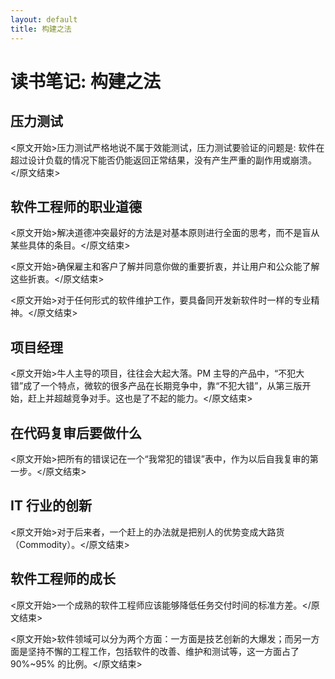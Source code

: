 ```yaml
---
layout: default
title: 构建之法
---
```


# 读书笔记: 构建之法


## 压力测试

<原文开始>压力测试严格地说不属于效能测试，压力测试要验证的问题是: 软件在超过设计负载的情况下能否仍能返回正常结果，没有产生严重的副作用或崩溃。</原文结束>
## 软件工程师的职业道德

<原文开始>解决道德冲突最好的方法是对基本原则进行全面的思考，而不是盲从某些具体的条目。</原文结束>

<原文开始>确保雇主和客户了解并同意你做的重要折衷，并让用户和公众能了解这些折衷。</原文结束>

<原文开始>对于任何形式的软件维护工作，要具备同开发新软件时一样的专业精神。</原文结束>
## 项目经理

<原文开始>牛人主导的项目，往往会大起大落。PM 主导的产品中，“不犯大错”成了一个特点，微软的很多产品在长期竞争中，靠“不犯大错”，从第三版开始，赶上并超越竞争对手。这也是了不起的能力。</原文结束>

## 在代码复审后要做什么

<原文开始>把所有的错误记在一个“我常犯的错误”表中，作为以后自我复审的第一步。</原文结束>
## IT 行业的创新

<原文开始>对于后来者，一个赶上的办法就是把别人的优势变成大路货（Commodity）。</原文结束>
## 软件工程师的成长

<原文开始>一个成熟的软件工程师应该能够降低任务交付时间的标准方差。</原文结束>

<原文开始>软件领域可以分为两个方面：一方面是技艺创新的大爆发；而另一方面是坚持不懈的工程工作，包括软件的改善、维护和测试等，这一方面占了 90%~95% 的比例。</原文结束>
